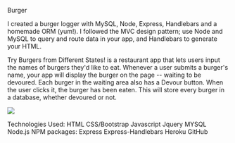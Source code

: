 Burger

I created a burger logger with MySQL, Node, Express, Handlebars and a homemade ORM (yum!). I followed the MVC design pattern; use Node and MySQL to query and route data in your app, and Handlebars to generate your HTML.

Try Burgers from Different States! is a restaurant app that lets users input the names of burgers they'd like to eat. Whenever a user submits a burger's name, your app will display the burger on the page -- waiting to be devoured. Each burger in the waiting area also has a Devour button. When the user clicks it, the burger has been eaten. This will store every burger in a database, whether devoured or not.

<a href="https://mysterious-tundra-64510.herokuapp.com/" target="_blank">
   <img src="public/assets/img/Homepage.PNG">
</a>

Technologies Used:
HTML
CSS/Bootstrap
Javascript
Jquery
MYSQL
Node.js
NPM packages:
Express
Express-Handlebars
Heroku
GitHub